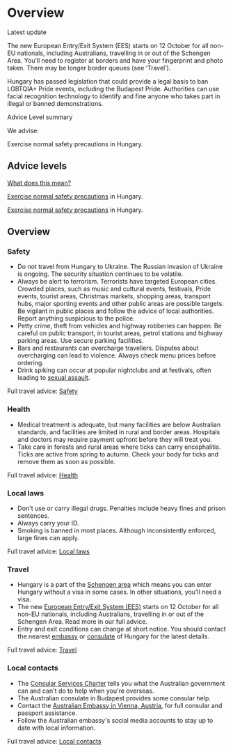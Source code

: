 # Overview

Latest update

The new European Entry/Exit System (EES) starts on 12 October for all non-EU nationals, including Australians, travelling in or out of the Schengen Area. You’ll need to register at borders and have your fingerprint and photo taken. There may be longer border queues (see ‘Travel’).  
  
Hungary has passed legislation that could provide a legal basis to ban LGBTQIA+ Pride events, including the Budapest Pride. Authorities can use facial recognition technology to identify and fine anyone who takes part in illegal or banned demonstrations.

Advice Level summary

We advise:

Exercise normal safety precautions in Hungary.

## Advice levels

[What does this mean?](/before-you-go/travel-advice-explained/)

[Exercise normal safety precautions](https://www.smartraveller.gov.au/consular-services/travel-advice-explained#level1) in Hungary.

[Exercise normal safety precautions](https://www.smartraveller.gov.au/consular-services/travel-advice-explained#level1) in Hungary.

## Overview

### Safety

* Do not travel from Hungary to Ukraine. The Russian invasion of Ukraine is ongoing. The security situation continues to be volatile.
* Always be alert to terrorism. Terrorists have targeted European cities. Crowded places, such as music and cultural events, festivals, Pride events, tourist areas, Christmas markets, shopping areas, transport hubs, major sporting events and other public areas are possible targets. Be vigilant in public places and follow the advice of local authorities. Report anything suspicious to the police.
* Petty crime, theft from vehicles and highway robberies can happen. Be careful on public transport, in tourist areas, petrol stations and highway parking areas. Use secure parking facilities.
* Bars and restaurants can overcharge travellers. Disputes about overcharging can lead to violence. Always check menu prices before ordering.
* Drink spiking can occur at popular nightclubs and at festivals, often leading to [sexual assault](/before-you-go/safety/sexual-assault "Reducing the risk of sexual assault and harassment").

Full travel advice: [Safety](#safety)

### Health

* Medical treatment is adequate, but many facilities are below Australian standards, and facilities are limited in rural and border areas. Hospitals and doctors may require payment upfront before they will treat you.
* Take care in forests and rural areas where ticks can carry encephalitis. Ticks are active from spring to autumn. Check your body for ticks and remove them as soon as possible.

Full travel advice: [Health](#health)

### Local laws

* Don't use or carry illegal drugs. Penalties include heavy fines and prison sentences.
* Always carry your ID.
* Smoking is banned in most places. Although inconsistently enforced, large fines can apply.

Full travel advice: [Local laws](#local-laws)

### Travel

* Hungary is a part of the [Schengen area](/node/424) which means you can enter Hungary without a visa in some cases. In other situations, you'll need a visa.
* The new [European Entry/Exit System (EES)](https://travel-europe.europa.eu/en/ees) starts on 12 October for all non-EU nationals, including Australians, travelling in or out of the Schengen Area. Read more in our full advice.
* Entry and exit conditions can change at short notice. You should contact the nearest [embassy](https://protocol.dfat.gov.au/Public/Missions/89) or [consulate](https://protocol.dfat.gov.au/Public/Consulates/89/State) of Hungary for the latest details.

Full travel advice: [Travel](#travel)

### Local contacts

* The [Consular Services Charter](/consular-services/consular-services-charter "Consular Services Charter") tells you what the Australian government can and can't do to help when you're overseas.
* The Australian consulate in Budapest provides some consular help.
* Contact the [Australian Embassy in Vienna, Austria](https://austria.embassy.gov.au/), for full consular and passport assistance.
* Follow the Australian embassy's social media accounts to stay up to date with local information.

Full travel advice: [Local contacts](#local-contacts)